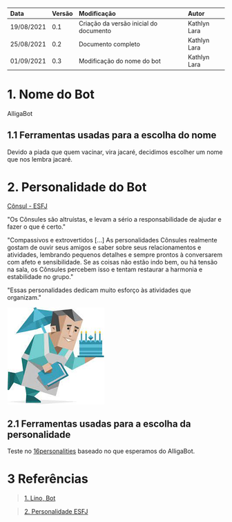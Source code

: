 | Data   | Versão | Modificação  | Autor  |
| :- | :- | :- | :- |
| 19/08/2021 | 0.1 | Criação da versão inicial do documento | Kathlyn Lara |
| 25/08/2021 | 0.2 | Documento completo | Kathlyn Lara |
| 01/09/2021 | 0.3 | Modificação do nome do bot | Kathlyn Lara |

# 1. Nome do Bot
AlligaBot

## 1.1 Ferramentas usadas para a escolha do nome
Devido a piada que quem vacinar, vira jacaré, decidimos escolher um nome que nos lembra jacaré. 

# 2. Personalidade do Bot
[Cônsul - ESFJ](https://www.16personalities.com/br/personalidade-esfj)

"Os Cônsules são altruístas, e levam a sério a responsabilidade de ajudar e fazer o que é certo."

"Compassivos e extrovertidos [...] As personalidades Cônsules realmente gostam de ouvir seus amigos e saber sobre seus relacionamentos e atividades, lembrando pequenos detalhes e sempre prontos à conversarem com afeto e sensibilidade. Se as coisas não estão indo bem, ou há tensão na sala, os Cônsules percebem isso e tentam restaurar a harmonia e estabilidade no grupo."

"Essas personalidades dedicam muito esforço às atividades que organizam."


![mbti](img/esfj.jpeg)

## 2.1 Ferramentas usadas para a escolha da personalidade
Teste no [16personalities](https://www.16personalities.com/br/teste-de-personalidade) baseado no que esperamos do AlligaBot.

# 3 Referências

>[1. Lino, Bot](https://github.com/fga-eps-mds/2018.2-Lino/edit/master/docs/PersonalidadeDoBot.md)

>[2. Personalidade ESFJ](https://www.16personalities.com/br/personalidade-esfj)
